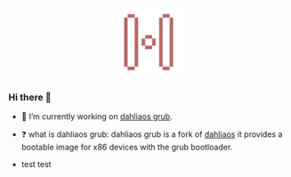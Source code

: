 <p align="center">
  <img width="25%" src="https://github.com/HexaOneOfficial/HexaOneOfficial/blob/master/logo/2000/logo%20groove%20red.png"
</p>


### Hi there 👋

- 🔭 I’m currently working on [dahliaos grub](https://github.com/HexaOneOfficial/dahliaos). 

- ❓ what is dahliaos grub: dahliaos grub is a fork of [dahliaos](https://github.com/dahlia-os) it provides a bootable image for x86 devices with the grub bootloader. 

- test&nbsp;test
